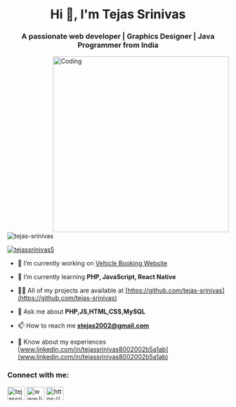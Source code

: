 <h1 align="center">Hi 👋, I'm Tejas Srinivas</h1>
<h3 align="center">A passionate web developer | Graphics Designer | Java Programmer from India</h3>
<img align="right" alt="Coding" width="400" src="https://i.gifer.com/origin/c0/c05e0a986df727559354c449602105d0.gif">

<p align="left"> <img src="https://komarev.com/ghpvc/?username=tejas-srinivas&label=Profile%20views&color=0e75b6&style=flat" alt="tejas-srinivas" /> </p>

<p align="left"> <a href="https://twitter.com/tejassrinivas5" target="blank"><img src="https://img.shields.io/twitter/follow/tejassrinivas5?logo=twitter&style=for-the-badge" alt="tejassrinivas5" /></a> </p>

- 🔭 I’m currently working on [Vehicle Booking Website](https://github.com/tejas-srinivas/2-WheelerSalesDB)

- 🌱 I’m currently learning **PHP, JavaScript, React Native**

- 👨‍💻 All of my projects are available at [https://github.com/tejas-srinivas](https://github.com/tejas-srinivas)

- 💬 Ask me about **PHP,JS,HTML,CSS,MySQL**

- 📫 How to reach me **stejas2002@gmail.com**

- 📄 Know about my experiences [www.linkedin.com/in/tejassrinivas8002002b5a1ab](www.linkedin.com/in/tejassrinivas8002002b5a1ab)

<h3 align="left">Connect with me:</h3>
<p align="left">
<a href="https://twitter.com/tejassrinivas5" target="blank"><img align="center" src="https://e7.pngegg.com/pngimages/421/879/png-clipart-twitter-logo-social-media-iphone-organization-logo-twitter-computer-network-leaf.png" alt="tejassrinivas5" height="30" width="40" /></a>
<a href="https://linkedin.com/in/www.linkedin.com/in/tejassrinivas8002002b5a1ab" target="blank"><img align="center" src="https://upload.wikimedia.org/wikipedia/commons/thumb/c/ca/LinkedIn_logo_initials.png/800px-LinkedIn_logo_initials.png" alt="www.linkedin.com/in/tejassrinivas8002002b5a1ab" height="30" width="40" /></a>
<a href="https://instagram.com/https://www.instagram.com/_te.js_/?next=%2f" target="blank"><img align="center" src="https://i.pinimg.com/originals/24/37/73/2437730f7e3a5705e205e67fa2cd1020.jpg" alt="https://www.instagram.com/_te.js_/?next=%2f" height="30" width="40" /></a>
</p>
